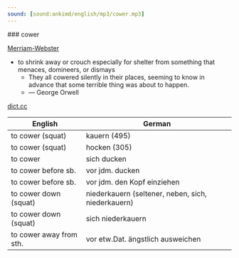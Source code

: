 ```yaml
---
sound: [sound:ankimd/english/mp3/cower.mp3]
---
```


\### cower

[Merriam-Webster](https://www.merriam-webster.com/dictionary/cower)

- to shrink away or crouch especially for shelter from something that menaces, domineers, or dismays
    - They all cowered silently in their places, seeming to know in advance that some terrible thing was about to happen.
    - — George Orwell

[dict.cc](https://www.dict.cc/cower)

| English        | German       |
| -------------- | ------------ |
| to cower (squat) | kauern (495) |
| to cower (squat) | hocken (305) |
| to cower | sich ducken |
| to cower before sb. | vor jdm. ducken |
| to cower before sb. | vor jdm. den Kopf einziehen |
| to cower down (squat) | niederkauern (seltener, neben, sich, niederkauern) |
| to cower down (squat) | sich niederkauern |
| to cower away from sth. | vor etw.Dat. ängstlich ausweichen |
